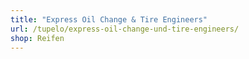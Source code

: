 ```yaml
---
title: "Express Oil Change & Tire Engineers"
url: /tupelo/express-oil-change-und-tire-engineers/
shop: Reifen
---
```

